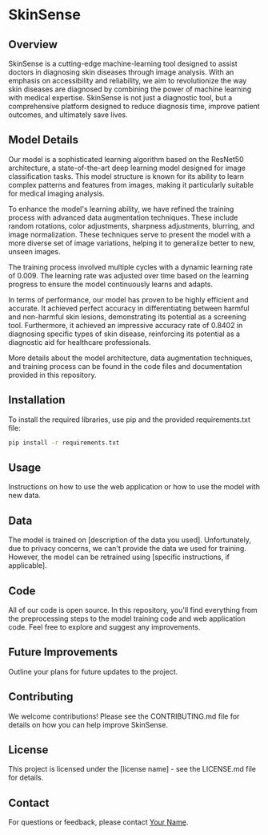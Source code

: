 # SkinSense

## Overview
SkinSense is a cutting-edge machine-learning tool designed to assist doctors in diagnosing skin diseases through image analysis. With an emphasis on accessibility and reliability, we aim to revolutionize the way skin diseases are diagnosed by combining the power of machine learning with medical expertise. SkinSense is not just a diagnostic tool, but a comprehensive platform designed to reduce diagnosis time, improve patient outcomes, and ultimately save lives. 

## Model Details
Our model is a sophisticated learning algorithm based on the ResNet50 architecture, a state-of-the-art deep learning model designed for image classification tasks. This model structure is known for its ability to learn complex patterns and features from images, making it particularly suitable for medical imaging analysis.

To enhance the model's learning ability, we have refined the training process with advanced data augmentation techniques. These include random rotations, color adjustments, sharpness adjustments, blurring, and image normalization. These techniques serve to present the model with a more diverse set of image variations, helping it to generalize better to new, unseen images.

The training process involved multiple cycles with a dynamic learning rate of 0.009. The learning rate was adjusted over time based on the learning progress to ensure the model continuously learns and adapts.

In terms of performance, our model has proven to be highly efficient and accurate. It achieved perfect accuracy in differentiating between harmful and non-harmful skin lesions, demonstrating its potential as a screening tool. Furthermore, it achieved an impressive accuracy rate of 0.8402 in diagnosing specific types of skin disease, reinforcing its potential as a diagnostic aid for healthcare professionals.

More details about the model architecture, data augmentation techniques, and training process can be found in the code files and documentation provided in this repository.

## Installation
To install the required libraries, use pip and the provided requirements.txt file:

```bash
pip install -r requirements.txt
```

## Usage
Instructions on how to use the web application or how to use the model with new data.

## Data
The model is trained on [description of the data you used]. Unfortunately, due to privacy concerns, we can't provide the data we used for training. However, the model can be retrained using [specific instructions, if applicable].

## Code
All of our code is open source. In this repository, you'll find everything from the preprocessing steps to the model training code and web application code. Feel free to explore and suggest any improvements.

## Future Improvements
Outline your plans for future updates to the project. 

## Contributing
We welcome contributions! Please see the CONTRIBUTING.md file for details on how you can help improve SkinSense.

## License
This project is licensed under the [license name] - see the LICENSE.md file for details.

## Contact
For questions or feedback, please contact [Your Name](mailto:youremail@example.com).

